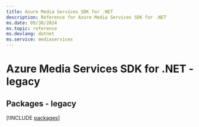 ```yaml
---
title: Azure Media Services SDK for .NET
description: Reference for Azure Media Services SDK for .NET
ms.date: 09/30/2024
ms.topic: reference
ms.devlang: dotnet
ms.service: mediaservices
---
```

# Azure Media Services SDK for .NET - legacy
## Packages - legacy
[!INCLUDE [packages](media-services-index.md)]